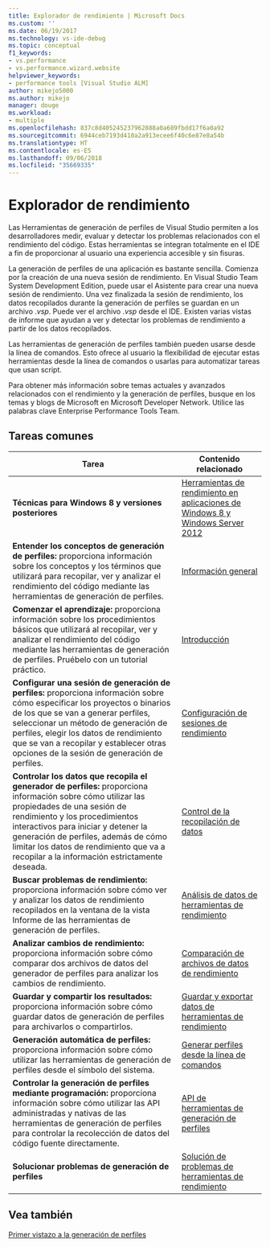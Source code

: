 ```yaml
---
title: Explorador de rendimiento | Microsoft Docs
ms.custom: ''
ms.date: 06/19/2017
ms.technology: vs-ide-debug
ms.topic: conceptual
f1_keywords:
- vs.performance
- vs.performance.wizard.website
helpviewer_keywords:
- performance tools [Visual Studio ALM]
author: mikejo5000
ms.author: mikejo
manager: douge
ms.workload:
- multiple
ms.openlocfilehash: 837c8d405245237962888a0a689fbdd17f6a0a92
ms.sourcegitcommit: 6944ceb7193d410a2a913ecee6f40c6e87e8a54b
ms.translationtype: HT
ms.contentlocale: es-ES
ms.lasthandoff: 09/06/2018
ms.locfileid: "35669335"
---
```

# <a name="performance-explorer"></a>Explorador de rendimiento

Las Herramientas de generación de perfiles de Visual Studio permiten a los desarrolladores medir, evaluar y detectar los problemas relacionados con el rendimiento del código. Estas herramientas se integran totalmente en el IDE a fin de proporcionar al usuario una experiencia accesible y sin fisuras.

La generación de perfiles de una aplicación es bastante sencilla. Comienza por la creación de una nueva sesión de rendimiento. En Visual Studio Team System Development Edition, puede usar el Asistente para crear una nueva sesión de rendimiento. Una vez finalizada la sesión de rendimiento, los datos recopilados durante la generación de perfiles se guardan en un archivo .*vsp*. Puede ver el archivo .*vsp* desde el IDE. Existen varias vistas de informe que ayudan a ver y detectar los problemas de rendimiento a partir de los datos recopilados.

Las herramientas de generación de perfiles también pueden usarse desde la línea de comandos. Esto ofrece al usuario la flexibilidad de ejecutar estas herramientas desde la línea de comandos o usarlas para automatizar tareas que usan script.

Para obtener más información sobre temas actuales y avanzados relacionados con el rendimiento y la generación de perfiles, busque en los temas y blogs de Microsoft en Microsoft Developer Network. Utilice las palabras clave Enterprise Performance Tools Team.

## <a name="common-tasks"></a>Tareas comunes

|Tarea|Contenido relacionado|
|----------|---------------------|
|**Técnicas para Windows 8 y versiones posteriores**|[Herramientas de rendimiento en aplicaciones de Windows 8 y Windows Server 2012](../profiling/performance-tools-on-windows-8-and-windows-server-2012-applications.md)|
|**Entender los conceptos de generación de perfiles:** proporciona información sobre los conceptos y los términos que utilizará para recopilar, ver y analizar el rendimiento del código mediante las herramientas de generación de perfiles.|[Información general](../profiling/overviews-performance-tools.md)|
|**Comenzar el aprendizaje:** proporciona información sobre los procedimientos básicos que utilizará al recopilar, ver y analizar el rendimiento del código mediante las herramientas de generación de perfiles. Pruébelo con un tutorial práctico.|[Introducción](../profiling/getting-started-with-performance-tools.md)|
|**Configurar una sesión de generación de perfiles:** proporciona información sobre cómo especificar los proyectos o binarios de los que se van a generar perfiles, seleccionar un método de generación de perfiles, elegir los datos de rendimiento que se van a recopilar y establecer otras opciones de la sesión de generación de perfiles.|[Configuración de sesiones de rendimiento](../profiling/configuring-performance-sessions.md)|
|**Controlar los datos que recopila el generador de perfiles:** proporciona información sobre cómo utilizar las propiedades de una sesión de rendimiento y los procedimientos interactivos para iniciar y detener la generación de perfiles, además de cómo limitar los datos de rendimiento que va a recopilar a la información estrictamente deseada.|[Control de la recopilación de datos](../profiling/controlling-data-collection.md)|
|**Buscar problemas de rendimiento:** proporciona información sobre cómo ver y analizar los datos de rendimiento recopilados en la ventana de la vista Informe de las herramientas de generación de perfiles.|[Análisis de datos de herramientas de rendimiento](../profiling/analyzing-performance-tools-data.md)|
|**Analizar cambios de rendimiento:** proporciona información sobre cómo comparar dos archivos de datos del generador de perfiles para analizar los cambios de rendimiento.|[Comparación de archivos de datos de rendimiento](../profiling/comparing-performance-data-files.md)|
|**Guardar y compartir los resultados:** proporciona información sobre cómo guardar datos de generación de perfiles para archivarlos o compartirlos.|[Guardar y exportar datos de herramientas de rendimiento](../profiling/saving-and-exporting-performance-tools-data.md)|
|**Generación automática de perfiles:** proporciona información sobre cómo utilizar las herramientas de generación de perfiles desde el símbolo del sistema.|[Generar perfiles desde la línea de comandos](../profiling/using-the-profiling-tools-from-the-command-line.md)|
|**Controlar la generación de perfiles mediante programación:** proporciona información sobre cómo utilizar las API administradas y nativas de las herramientas de generación de perfiles para controlar la recolección de datos del código fuente directamente.|[API de herramientas de generación de perfiles](../profiling/profiling-tools-apis.md)|
|**Solucionar problemas de generación de perfiles**|[Solución de problemas de herramientas de rendimiento](../profiling/troubleshooting-performance-tools-issues.md)|

## <a name="see-also"></a>Vea también

[Primer vistazo a la generación de perfiles](../profiling/profiling-feature-tour.md)